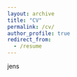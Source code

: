 ```yaml
---
layout: archive
title: "CV"
permalink: /cv/
author_profile: true
redirect_from:
  - /resume
---
```

jens